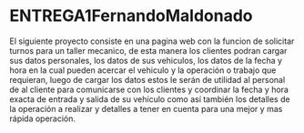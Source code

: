 # ENTREGA1FernandoMaldonado
El siguiente proyecto consiste en una pagina web con la funcion de solicitar turnos para un taller mecanico, de esta manera los clientes podran cargar sus datos personales, los datos de sus vehiculos, los datos de la fecha y hora en la cual pueden acercar el vehiculo y la operación o trabajo que requieran, luego de cargar los datos estos le serán de utilidad al personal de al cliente para comunicarse con los clientes y coordinar la fecha y hora exacta de entrada y salida de su vehículo como así también los detalles de la operación a realizar y detalles a tener en cuenta para una mejor y mas rápida operación.
